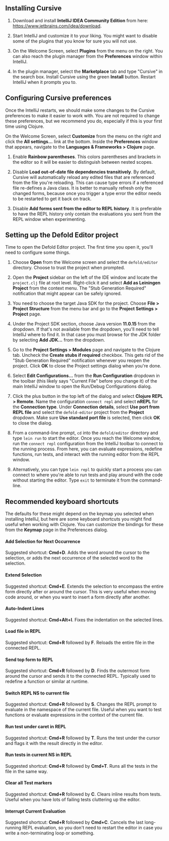 ## Installing Cursive

1. Download and install **IntelliJ IDEA Community Edition** from here: https://www.jetbrains.com/idea/download.

2. Start IntelliJ and customize it to your liking. You might want to disable some of the plugins that you know for sure you will not use.

3. On the Welcome Screen, select **Plugins** from the menu on the right. You can also reach the plugin manager from the **Preferences** window within IntelliJ.

4. In the plugin manager, select the **Marketplace** tab and type "Cursive" in the search box. Install Cursive using the green **Install** button. Restart IntelliJ when it prompts you to.

## Configuring Cursive preferences

Once the IntelliJ restarts, we should make some changes to the Cursive preferences to make it easier to work with. You are not required to change these preferences, but we recommend you do, especially if this is your first time using Clojure.

On the Welcome Screen, select **Customize** from the menu on the right and click the **All settings...** link at the bottom. Inside the **Preferences** window that appears, navigate to the **Languages & Frameworks > Clojure** page.

1. Enable **Rainbow parentheses**. This colors parentheses and brackets in the editor so it will be easier to distinguish between nested scopes.

2. Disable **Load out-of-date file dependencies transitively**. By default, Cursive will automatically reload any edited files that are referenced from the file you're reloading. This can cause type errors if a referenced file re-defines a Java class. It is better to manually refresh only the changed forms, because once you trigger a type error the editor needs to be restarted to get it back on track.

3. Disable **Add forms sent from the editor to REPL history**. It is preferable to have the REPL history only contain the evaluations you sent from the REPL window when experimenting.

## Setting up the Defold Editor project

Time to open the Defold Editor project. The first time you open it, you'll need to configure some things.

1. Choose **Open** from the Welcome screen and select the `defold/editor` directory. Choose to trust the project when prompted.

2. Open the **Project** sidebar on the left of the IDE window and locate the `project.clj` file at root level. Right-click it and select **Add as Leiningen Project** from the context menu. The "Stub Generation Required" notification that might appear can be safely ignored.

3. You need to choose the target Java SDK for the project. Choose **File > Project Structure** from the menu bar and go to the **Project Settings > Project** page.

4. Under the Project SDK section, choose Java version **11.0.15** from the dropdown. If that's not available from the dropdown, you'll need to tell IntelliJ where to find it. In that case you must browse for the JDK folder by selecting **Add JDK...** from the dropdown.

5. Go to the **Project Settings > Modules** page and navigate to the Clojure tab. Uncheck the **Create stubs if required** checkbox. This gets rid of the "Stub Generation Required" notification whenever you reopen the project. Click **OK** to close the Project settings dialog when you're done.

6. Select **Edit Configurations...** from the **Run Configuration** dropdown in the toolbar (this likely says "Current File" before you change it) of the main IntelliJ window to open the Run/Debug Configurations dialog.

7. Click the plus button in the top left of the dialog and select **Clojure REPL > Remote**. Name the configuration `connect repl` and select **nREPL** for the **Connection type**. Under **Connection details**, select **Use port from REPL file** and select the `defold-editor` project from the **Project** dropdown. Make sure **Use standard port file** is selected, then click **OK** to close the dialog.

8. From a command-line prompt, `cd` into the `defold/editor` directory and type `lein run` to start the editor. Once you reach the Welcome window, run the `connect repl` configuration from the IntelliJ toolbar to connect to the running process. From here, you can evaluate expressions, redefine functions, run tests, and interact with the running editor from the REPL window.

9. Alternatively, you can type `lein repl` to quickly start a process you can connect to where you're able to run tests and play around with the code without starting the editor. Type `exit` to terminate it from the command-line.

## Recommended keyboard shortcuts

The defaults for these might depend on the keymap you selected when installing IntelliJ, but here are some keyboard shortcuts you might find useful when working with Clojure. You can customize the bindings for these from the **Keymap** page in the Preferences dialog.

#### Add Selection for Next Occurrence
Suggested shortcut: **Cmd+D**. Adds the word around the cursor to the selection, or adds the next occurrence of the selected word to the selection.

#### Extend Selection
Suggested shortcut: **Cmd+E**. Extends the selection to encompass the entire form directly after or around the cursor. This is very useful when moving code around, or when you want to insert a form directly after another.

#### Auto-Indent Lines
Suggested shortcut: **Cmd+Alt+I**. Fixes the indentation on the selected lines.

#### Load file in REPL
Suggested shortcut: **Cmd+R** followed by **F**. Reloads the entire file in the connected REPL.

#### Send top form to REPL
Suggested shortcut: **Cmd+R** followed by **D**. Finds the outermost form around the cursor and sends it to the connected REPL. Typically used to redefine a function or similar at runtime.

#### Switch REPL NS to current file
Suggested shortcut: **Cmd+R** followed by **S**. Changes the REPL prompt to evaluate in the namespace of the current file. Useful when you want to test functions or evaluate expressions in the context of the current file.

#### Run test under caret in REPL
Suggested shortcut: **Cmd+R** followed by **T**. Runs the test under the cursor and flags it with the result directly in the editor.

#### Run tests in current NS in REPL
Suggested shortcut: **Cmd+R** followed by **Cmd+T**. Runs all the tests in the file in the same way.

#### Clear all Test markers
Suggested shortcut: **Cmd+R** followed by **C**. Clears inline results from tests. Useful when you have lots of failing tests cluttering up the editor.

#### Interrupt Current Evaluation
Suggested shortcut: **Cmd+R** followed by **Cmd+C**. Cancels the last long-running REPL evaluation, so you don't need to restart the editor in case you write a non-terminating loop or something.
